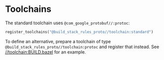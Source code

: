 # Toolchains

The standard toolchain uses `@com_google_protobuf//:protoc`:

```py
register_toolchains("@build_stack_rules_proto//toolchain:standard")
```

To define an alternative, prepare a toolchain of type
`@build_stack_rules_proto//toolchain:protoc` and register that instead. See
[//toolchain:BUILD.bazel](/toolchain/BUILD.bazel) for an example.
